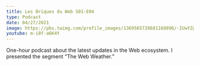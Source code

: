 ```yaml
---
title: Les Briques du Web S01-E04
type: Podcast
date: 04/27/2021
image: https://pbs.twimg.com/profile_images/1369565728681168896/-IUwYZgB_400x400.png
youtube: m-i8f-a6K4Y
---
```


One-hour podcast about the latest updates in the Web ecosystem.
I presented the segment “The Web Weather.”
